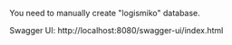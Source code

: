 You need to manually create "logismiko" database.

Swagger UI: http://localhost:8080/swagger-ui/index.html